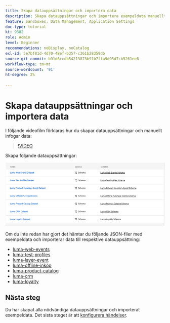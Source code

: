 ```yaml
---
title: Skapa datauppsättningar och importera data
description: Skapa datauppsättningar och importera exempeldata manuellt.
feature: Sandboxes, Data Management, Application Settings
doc-type: tutorial
kt: 9382
role: Admin
level: Beginner
recommendations: noDisplay, noCatalog
exl-id: 5e7bf81d-4d70-48ef-b357-c361b28359db
source-git-commit: b91d6ccdb54213873b91b7ffa9d95d7cb5261ee8
workflow-type: tm+mt
source-wordcount: '91'
ht-degree: 2%

---
```


# Skapa datauppsättningar och importera data

I följande videofilm förklaras hur du skapar datauppsättningar och manuellt infogar data:

>[!VIDEO](https://video.tv.adobe.com/v/334293?quality=12)

Skapa följande datauppsättningar:

![Skapa datauppsättningar](/help/tutorial-configure-a-training-sandbox/assets/datasets.png)

Om du inte redan har gjort det hämtar du följande JSON-filer med exempeldata och importerar data till respektive datauppsättning:

* [luma-web-events](/help/tutorial-configure-a-training-sandbox/assets/luma-data/luma-web-events.json)
* [luma-test-profiles](/help/tutorial-configure-a-training-sandbox/assets/luma-data/luma-test-profiles.json)
* [luma-layer-event](/help/tutorial-configure-a-training-sandbox/assets/luma-data/luma-inventory-events.json)
* [luma-offline-inköp](/help/tutorial-configure-a-training-sandbox/assets/luma-data/luma-offline-purchases.json)
* [luma-product-catalog](/help/tutorial-configure-a-training-sandbox/assets/luma-data/luma-product-catalog.json)
* [luma-crm](/help/tutorial-configure-a-training-sandbox/assets/luma-data/luma-crm.json)
* [luma-loyalty](/help/tutorial-configure-a-training-sandbox/assets/luma-data/luma-loyalty.json)


## Nästa steg

Du har skapat alla nödvändiga datauppsättningar och importerat exempeldata. Det sista steget är att [konfigurera händelser](/help/tutorial-configure-a-training-sandbox/configure-events.md).

